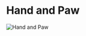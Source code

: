 # Hand and Paw


![Hand and Paw](https://user-images.githubusercontent.com/73791189/136624560-2e037009-915e-467d-a4ed-342fe2d37287.jpg)
